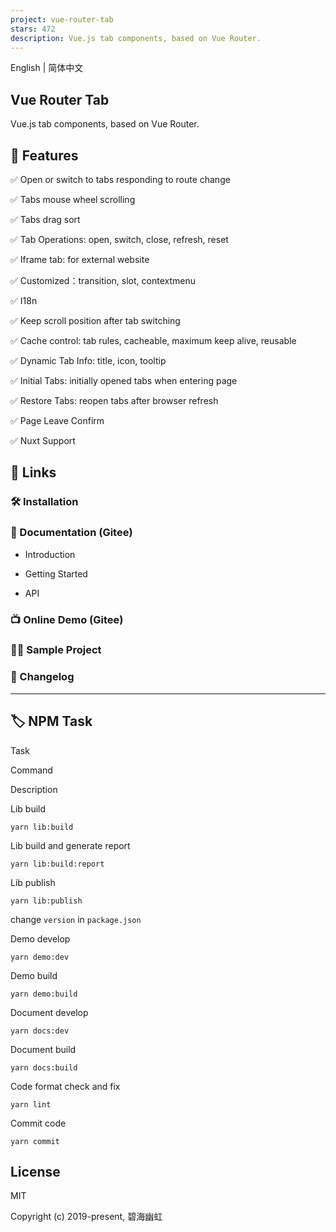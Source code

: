 ```yaml
---
project: vue-router-tab
stars: 472
description: Vue.js tab components, based on Vue Router.
---
```


English | 简体中文

Vue Router Tab
--------------

Vue.js tab components, based on Vue Router.

📌 Features
-----------

✅ Open or switch to tabs responding to route change

✅ Tabs mouse wheel scrolling

✅ Tabs drag sort

✅ Tab Operations: open, switch, close, refresh, reset

✅ Iframe tab: for external website

✅ Customized：transition, slot, contextmenu

✅ I18n

✅ Keep scroll position after tab switching

✅ Cache control: tab rules, cacheable, maximum keep alive, reusable

✅ Dynamic Tab Info: title, icon, tooltip

✅ Initial Tabs: initially opened tabs when entering page

✅ Restore Tabs: reopen tabs after browser refresh

✅ Page Leave Confirm

✅ Nuxt Support

🔗 Links
--------

### 🛠 Installation

### 📝 Documentation (Gitee)

-   Introduction
    
-   Getting Started
    
-   API
    

### 📺 Online Demo (Gitee)

### 👨‍💻 Sample Project

### 📃 Changelog

* * *

🏷 NPM Task
-----------

Task

Command

Description

Lib build

`yarn lib:build`

Lib build and generate report

`yarn lib:build:report`

Lib publish

`yarn lib:publish`

change `version` in `package.json`

Demo develop

`yarn demo:dev`

Demo build

`yarn demo:build`

Document develop

`yarn docs:dev`

Document build

`yarn docs:build`

Code format check and fix

`yarn lint`

Commit code

`yarn commit`

License
-------

MIT

Copyright (c) 2019-present, 碧海幽虹

